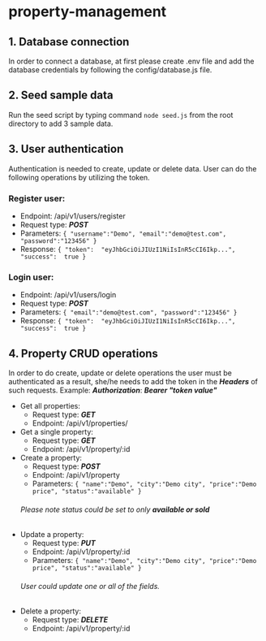 # property-management

  

## 1. Database connection
In order to connect a database, at first please create .env file and add the database credentials by following the config/database.js file.
## 2. Seed sample data
Run the seed script by typing command `node seed.js` from the root directory to add 3 sample data.
## 3. User authentication
Authentication is needed to create, update or delete data. User can do the following operations by utilizing the token.
### Register user:
- Endpoint: /api/v1/users/register
- Request type: ***POST***
- Parameters: `{
	"username":"Demo",
	"email":"demo@test.com",
	"password":"123456"
	}`
- Response: `{
	"token":  "eyJhbGciOiJIUzI1NiIsInR5cCI6Ikp...",
	"success":  true
	}`
### Login user:
- Endpoint: /api/v1/users/login
- Request type: ***POST***
- Parameters: `{
	"email":"demo@test.com",
	"password":"123456"
	}`
- Response: `{
	"token":  "eyJhbGciOiJIUzI1NiIsInR5cCI6Ikp...",
	"success":  true
	}`
## 4. Property CRUD operations
In order to do create, update or delete operations the user must be authenticated as a result, she/he needs to add the token in the ***Headers*** of such requests. Example:
***Authorization***: ***Bearer "token value"***

- Get all properties:
	-  Request type: ***GET***
	- Endpoint: /api/v1/properties/
- Get a single property:
	-  Request type: ***GET***
	- Endpoint: /api/v1/property/:id
- Create a property:
	-  Request type: ***POST***
	- Endpoint: /api/v1/property
	- Parameters: `{
	"name":"Demo",
	"city":"Demo city",
	"price":"Demo price",
	"status":"available"
	}`
	###### Please note status could be set to only ***available or sold***
- Update a property:
	-  Request type: ***PUT***
	- Endpoint: /api/v1/property/:id
	- Parameters: `{
	"name":"Demo",
	"city":"Demo city",
	"price":"Demo price",
	"status":"available"
	}`
	###### User could update one or all of the fields.
- Delete a property:
	-  Request type: ***DELETE***
	- Endpoint: /api/v1/property/:id









